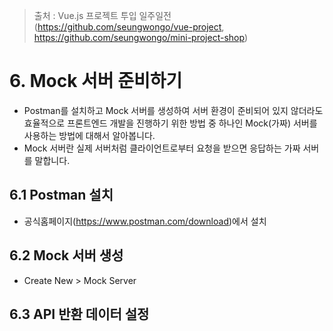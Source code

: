 > 출처 :  Vue.js 프로젝트 투입 일주일전 (https://github.com/seungwongo/vue-project, https://github.com/seungwongo/mini-project-shop)

# 6. Mock 서버 준비하기
- Postman를 설치하고 Mock 서버를 생성하여 서버 환경이 준비되어 있지 않더라도 효율적으로 프론트엔드 개발을 진행하기 위한 방법 중 하나인 Mock(가짜) 서버를 사용하는 방법에 대해서
알아봅니다.
- Mock 서버란 실제 서버처럼 클라이언트로부터 요청을 받으면 응답하는 가짜 서버를 말합니다.

## 6.1 Postman 설치
- 공식홈페이지(https://www.postman.com/download)에서 설치

## 6.2 Mock 서버 생성
- Create New > Mock Server 

## 6.3 API 반환 데이터 설정
